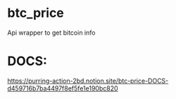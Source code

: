 # btc_price

Api wrapper to get bitcoin info

# DOCS:
https://purring-action-2bd.notion.site/btc-price-DOCS-d459716b7ba4497f8ef5fe1e190bc820
